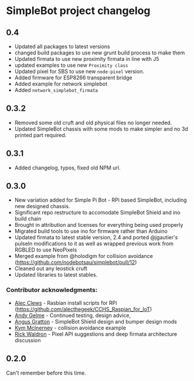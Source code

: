 # SimpleBot project changelog

## 0.4

* Updated all packages to latest versions
* changed build packages to use new grunt build process to make them
* Updated firmata to use new proximity firmata in line with J5
* updated examples to use new `Proximity class`
* Updated pixel for SBS to use new `node-pixel` version.
* Added firmware for ESP8266 transparent bridge
* Added example for network simplebot 
* Added `network_simplebot_firmata`

## 0.3.2

* Removed some old cruft and old physical files no longer needed.
* Updated SimpleBot chassis with some mods to make simpler and no 3d printed part required.

## 0.3.1

* Added changelog, typos, fixed old NPM url.

## 0.3.0

* New variation added for Simple Pi Bot - RPi based SimpleBot, including new designed chassis.
* Significant repo restructure to accomodate SimpleBot Shield and ino build chain
* Brought in attribution and licenses for everything being used properly
* Migrated build tools to use ino for firmware rather than Arduino
* Updated firmata to latest stable version, 2.4 and ported @jgautier's pulseIn
modifications to it as well as wrapped previous work from RGBLED to use NeoPixels
* Merged example from @holodigm for collision avoidance (https://github.com/nodebotsau/simplebot/pull/12)
* Cleaned out any leostick cruft
* Updated libraries to latest stables.

### Contributor acknowledgments:

* [Alec Clews](https://github.com/alecthegeek) - Rasbian install scripts for RPi (https://github.com/alecthegeek/CCHS_Raspian_for_IoT)
* [Andy Gelme](https://github.com/geekscape) - Continued testing, design advice, 
* [Angus Gratton](https://github.com/projectgus) - SimpleBot Shield design and bumper design mods
* [Kym McInerney](https://github.com/holodigm) - collision avoidance example
* [Rick Waldron](https://github.com/rwaldron) - Pixel API suggestions and deep firmata architecture discussion

## 0.2.0

Can't remember before this time.
